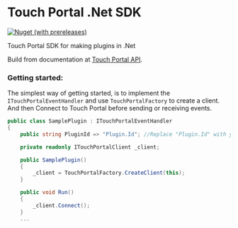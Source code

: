 # Touch Portal .Net SDK
[![Nuget (with prereleases)](https://img.shields.io/nuget/vpre/TouchPortalSDK)](https://www.nuget.org/packages/TouchPortalSDK/0.23.0-beta-004)

Touch Portal SDK for making plugins in .Net

Build from documentation at [Touch Portal API](https://www.touch-portal.com/api/).
 
### Getting started:

The simplest way of getting started, is to implement the `ITouchPortalEventHandler` and use `TouchPortalFactory` to create a client.
And then Connect to Touch Portal before sending or receiving events.

```csharp
public class SamplePlugin : ITouchPortalEventHandler
{
    public string PluginId => "Plugin.Id"; //Replace "Plugin.Id" with your unique id.

    private readonly ITouchPortalClient _client;

    public SamplePlugin()
    {
        _client = TouchPortalFactory.CreateClient(this);
    }

    public void Run()
    {
        _client.Connect();
    }
    ...
```